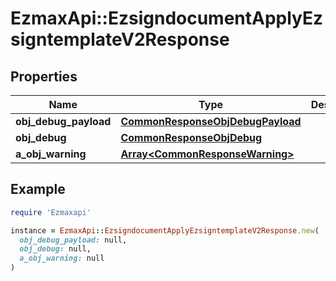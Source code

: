 # EzmaxApi::EzsigndocumentApplyEzsigntemplateV2Response

## Properties

| Name | Type | Description | Notes |
| ---- | ---- | ----------- | ----- |
| **obj_debug_payload** | [**CommonResponseObjDebugPayload**](CommonResponseObjDebugPayload.md) |  |  |
| **obj_debug** | [**CommonResponseObjDebug**](CommonResponseObjDebug.md) |  | [optional] |
| **a_obj_warning** | [**Array&lt;CommonResponseWarning&gt;**](CommonResponseWarning.md) |  | [optional] |

## Example

```ruby
require 'Ezmaxapi'

instance = EzmaxApi::EzsigndocumentApplyEzsigntemplateV2Response.new(
  obj_debug_payload: null,
  obj_debug: null,
  a_obj_warning: null
)
```

